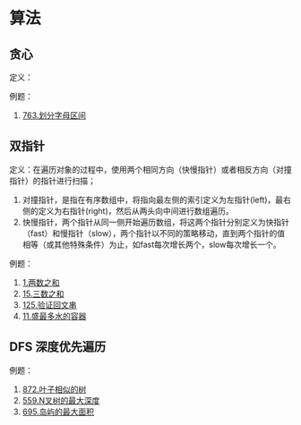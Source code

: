 # 算法

## 贪心

定义：

例题：
1. [763.划分字母区间](https://leetcode-cn.com/problems/partition-labels/)

## 双指针

定义：在遍历对象的过程中，使用两个相同方向（快慢指针）或者相反方向（对撞指针）的指针进行扫描；

1. 对撞指针，是指在有序数组中，将指向最左侧的索引定义为左指针(left)，最右侧的定义为右指针(right)，然后从两头向中间进行数组遍历。
2. 快慢指针，两个指针从同一侧开始遍历数组，将这两个指针分别定义为快指针（fast）和慢指针（slow），两个指针以不同的策略移动，直到两个指针的值相等（或其他特殊条件）为止，如fast每次增长两个，slow每次增长一个。

例题：
1. [1.两数之和](https://leetcode-cn.com/problems/two-sum/)
2. [15.三数之和](https://leetcode-cn.com/problems/3sum/)
3. [125.验证回文串](https://leetcode-cn.com/problems/valid-palindrome/)
4. [11.盛最多水的容器](https://leetcode-cn.com/problems/container-with-most-water/)


## DFS 深度优先遍历

例题：
1. [872.叶子相似的树](https://leetcode-cn.com/problems/leaf-similar-trees/)
2. [559.N叉树的最大深度](https://leetcode-cn.com/problems/maximum-depth-of-n-ary-tree/)
3. [695.岛屿的最大面积](https://leetcode-cn.com/problems/max-area-of-island/)
